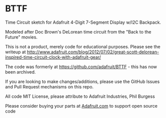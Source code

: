 # BTTF

Time Circuit sketch for Adafruit 4-Digit 7-Segment Display w/I2C Backpack.

Modeled after Doc Brown's DeLorean time circuit from the "Back to the Future" movies. 

This is not a product, merely code for educational purposes. Please see the writeup at 
http://www.adafruit.com/blog/2012/07/02/great-scott-delorean-inspired-time-circuit-clock-with-adafruit-gear/

The code was formerly at https://github.com/adafruit/BTTF - this has now been archived.

If you are looking to make changes/additions, please use the GitHub Issues and Pull Request mechanisms on this repo.

All code MIT License, please attribute to Adafruit Industries, Phil Burgess

Please consider buying your parts at [Adafruit.com](https://www.adafruit.com) to support open source code
